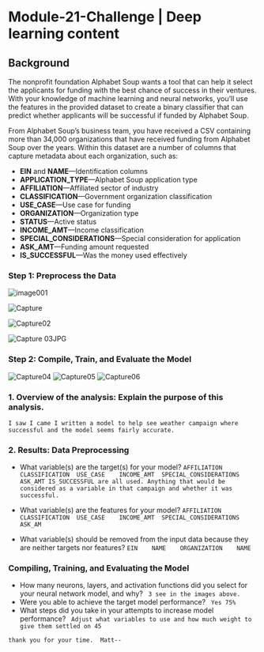 # Module-21-Challenge | Deep learning content

## Background

The nonprofit foundation Alphabet Soup wants a tool that can help it select the applicants for funding with the best chance of success in their ventures. With your knowledge of machine learning and neural networks, you’ll use the features in the provided dataset to create a binary classifier that can predict whether applicants will be successful if funded by Alphabet Soup.

From Alphabet Soup’s business team, you have received a CSV containing more than 34,000 organizations that have received funding from Alphabet Soup over the years. Within this dataset are a number of columns that capture metadata about each organization, such as:

* **EIN** and **NAME**—Identification columns
* **APPLICATION_TYPE**—Alphabet Soup application type
* **AFFILIATION**—Affiliated sector of industry
* **CLASSIFICATION**—Government organization classification
* **USE_CASE**—Use case for funding
* **ORGANIZATION**—Organization type
* **STATUS**—Active status
* **INCOME_AMT**—Income classification
* **SPECIAL_CONSIDERATIONS**—Special consideration for application
* **ASK_AMT**—Funding amount requested
* **IS_SUCCESSFUL**—Was the money used effectively


### Step 1: Preprocess the Data
![image001](https://user-images.githubusercontent.com/30300016/201495591-fcd7e05c-92d3-42fa-90c3-7c6309970c23.JPG)

![Capture](https://user-images.githubusercontent.com/30300016/201495593-0427054c-aa9d-4a86-9dc2-27d6d7eda012.JPG)

![Capture02](https://user-images.githubusercontent.com/30300016/201495614-b3f9edf1-152d-46ef-bcd4-604999277f73.JPG)

![Capture 03JPG](https://user-images.githubusercontent.com/30300016/201495618-f33192c8-06f5-4274-8cff-4505c088ff7c.JPG)

### Step 2: Compile, Train, and Evaluate the Model

![Capture04](https://user-images.githubusercontent.com/30300016/201495625-c0fd3a3d-90d0-4f44-a6b2-06233c7688a4.JPG)
![Capture05](https://user-images.githubusercontent.com/30300016/201495629-c3675a01-52c8-401d-bd50-714432ebf1b9.JPG)
![Capture06](https://user-images.githubusercontent.com/30300016/201495637-c0964640-7ac5-41dc-99bc-96c2fcb20525.JPG)

### 1. **Overview** of the analysis: Explain the purpose of this analysis.
   `I saw I came I written a model to help see weather campaign where successful and the model seems fairly accurate.`
### 2. **Results**: Data Preprocessing

* What variable(s) are the target(s) for your model?
    `AFFILIATION	CLASSIFICATION	USE_CASE	INCOME_AMT	SPECIAL_CONSIDERATIONS	ASK_AMT	IS_SUCCESSFUL are all used. Anything that would be considered as a variable in that campaign and whether it was successful.`
   
* What variable(s) are the features for your model?
    `AFFILIATION	CLASSIFICATION	USE_CASE	INCOME_AMT	SPECIAL_CONSIDERATIONS	ASK_AM`
    
* What variable(s) should be removed from the input data because they are neither targets nor features?
    `EIN	NAME	ORGANIZATION	NAME`

### Compiling, Training, and Evaluating the Model

*  How many neurons, layers, and activation functions did you select for your neural network model, and why?
 ` 3 see in the images above.`
*  Were you able to achieve the target model performance?
  ` Yes 75%`
*  What steps did you take in your attempts to increase model performance?
   `  Adjust what variables to use and how much weight to give them settled on 45 `

`thank you for your time. 
Matt-- `

